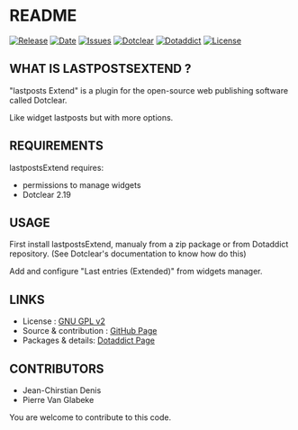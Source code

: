 # README

[![Release](https://img.shields.io/github/v/release/JcDenis/lastpostsExtend)](https://github.com/JcDenis/lastpostsExtend/releases)
[![Date](https://img.shields.io/github/release-date/JcDenis/lastpostsExtend)](https://github.com/JcDenis/lastpostsExtend/releases)
[![Issues](https://img.shields.io/github/issues/JcDenis/lastpostsExtend)](https://github.com/JcDenis/lastpostsExtend/issues)
[![Dotclear](https://img.shields.io/badge/dotclear-v2.20-dev-blue.svg)](https://fr.dotclear.org/download)
[![Dotaddict](https://img.shields.io/badge/dotaddict-official-green.svg)](https://plugins.dotaddict.org/dc2/details/lastpostsExtend)
[![License](https://img.shields.io/github/license/JcDenis/lastpostsExtend)](https://github.com/JcDenis/lastpostsExtend/blob/master/LICENSE)

## WHAT IS LASTPOSTSEXTEND ?

"lastposts Extend" is a plugin for the open-source 
web publishing software called Dotclear.

Like widget lastposts but with more options.

## REQUIREMENTS

 lastpostsExtend requires: 

  * permissions to manage widgets
  * Dotclear 2.19

## USAGE

First install lastpostsExtend, manualy from a zip package or from 
Dotaddict repository. (See Dotclear's documentation to know how do this)

Add and configure "Last entries (Extended)" from widgets manager.

## LINKS

 * License : [GNU GPL v2](https://www.gnu.org/licenses/old-licenses/lgpl-2.0.html)
 * Source & contribution : [GitHub Page](https://github.com/JcDenis/lastpostsExtend)
 * Packages & details:  [Dotaddict Page](https://plugins.dotaddict.org/dc2/details/lastpostsExtend)

## CONTRIBUTORS

 * Jean-Chirstian Denis
 * Pierre Van Glabeke

 You are welcome to contribute to this code.